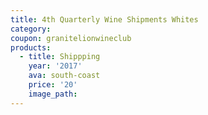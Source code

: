 ```yaml
---
title: 4th Quarterly Wine Shipments Whites
category:
coupon: granitelionwineclub
products:
  - title: Shippping
    year: '2017'
    ava: south-coast
    price: '20'
    image_path:
---
```



